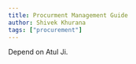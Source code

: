 ```yaml
---
title: Procurment Management Guide
author: Shivek Khurana
tags: ["procurement"]
---
```


Depend on Atul Ji.

